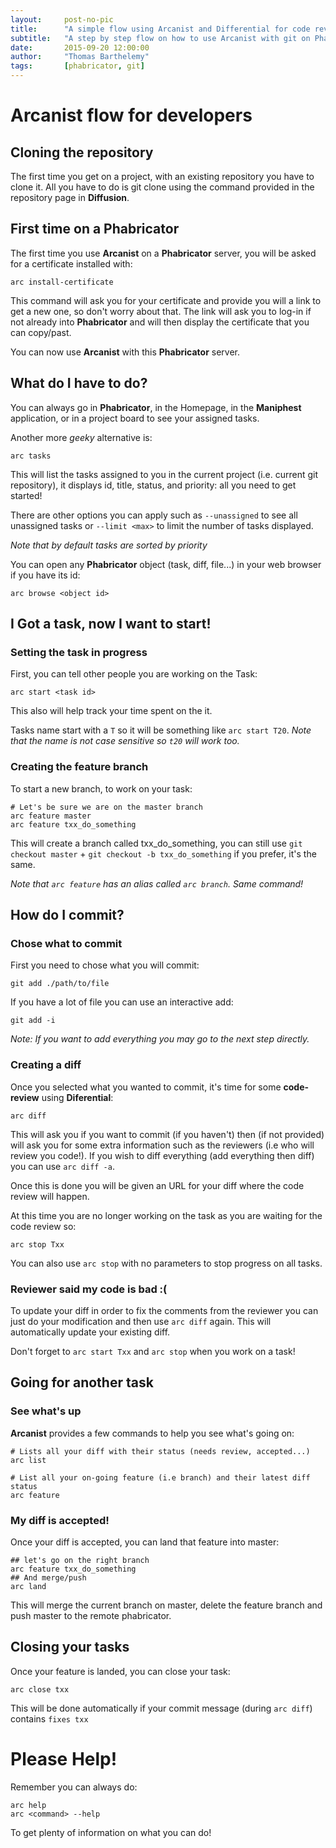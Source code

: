 ```yaml
---
layout:     post-no-pic
title:      "A simple flow using Arcanist and Differential for code review (Part 1)"
subtitle:   "A step by step flow on how to use Arcanist with git on Phabricator, including pre-push code review. In this first part we will focus on the developer flow"
date:       2015-09-20 12:00:00
author:     "Thomas Barthelemy"
tags:       [phabricator, git]
---
```


# Arcanist flow for developers

## Cloning the repository
The first time you get on a project, with an existing repository you have to clone it.
All you have to do is git clone using the command provided in the repository page in **Diffusion**.

## First time on a Phabricator
The first time you use **Arcanist** on a **Phabricator** server, you will be asked for a certificate installed with:

    arc install-certificate

This command will ask you for your certificate and provide you will a link to get a new one, so don't worry about that.
The link will ask you to log-in if not already into **Phabricator** and will then display the certificate
that you can copy/past.

You can now use **Arcanist** with this **Phabricator** server.

## What do I have to do?

You can always go in **Phabricator**, in the Homepage, in the **Maniphest** application,
or in a project board to see your assigned tasks.

Another more *geeky* alternative is:

    arc tasks

This will list the tasks assigned to you in the current project (i.e. current git repository),
it displays id, title, status, and priority: all you need to get started!

There are other options you can apply such as `--unassigned` to see all unassigned tasks
or `--limit <max>` to limit the number of tasks displayed.

*Note that by default tasks are sorted by priority*

You can open any **Phabricator** object (task, diff, file...) in your web browser if you have its id:

    arc browse <object id>

## I Got a task, now I want to start!

### Setting the task in progress
First, you can tell other people you are working on the Task:

	arc start <task id>

This also will help track your time spent on the it.

Tasks name start with a `T` so it will be something like `arc start T20`.
*Note that the name is not case sensitive so `t20` will work too.*

### Creating the feature branch 
	
To start a new branch, to work on your task:

	# Let's be sure we are on the master branch
	arc feature master
    arc feature txx_do_something

This will create a branch called txx_do_something,
you can still use `git checkout master` + `git checkout -b txx_do_something` if you prefer, it's the same.

*Note that `arc feature` has an alias called `arc branch`. Same command!*

## How do I commit?

### Chose what to commit

First you need to chose what you will commit:

	git add ./path/to/file

If you have a lot of file you can use an interactive add:

	git add -i
	
*Note: If you want to add everything you may go to the next step directly.*

### Creating a diff

Once you selected what you wanted to commit, it's time for some **code-review** using **Diferential**:

    arc diff

This will ask you if you want to commit (if you haven't) then (if not provided) will ask you for some extra information
such as the reviewers (i.e who will review you code!).
If you wish to diff everything (add everything then diff) you can use `arc diff -a`.

Once this is done you will be given an URL for your diff where the code review will happen.

At this time you are no longer working on the task as you are waiting for the code review so:

    arc stop Txx

You can also use `arc stop` with no parameters to stop progress on all tasks.

### Reviewer said my code is bad :(

To update your diff in order to fix the comments from the reviewer you can just do your modification and then use
`arc diff` again. This will automatically update your existing diff.

Don't forget to `arc start Txx` and `arc stop` when you work on a task!

## Going for another task

### See what's up

**Arcanist** provides a few commands to help you see what's going on:

    # Lists all your diff with their status (needs review, accepted...)
    arc list
	
	# List all your on-going feature (i.e branch) and their latest diff status
	arc feature

### My diff is accepted!

Once your diff is accepted, you can land that feature into master:

	## let's go on the right branch
    arc feature txx_do_something
	## And merge/push
	arc land

This will merge the current branch on master, delete the feature branch and push master to the remote phabricator.

## Closing your tasks

Once your feature is landed, you can close your task:

    arc close txx
	
This will be done automatically if your commit message (during `arc diff`) contains `fixes txx`

# Please Help!

Remember you can always do:

	arc help
	arc <command> --help
	
To get plenty of information on what you can do!